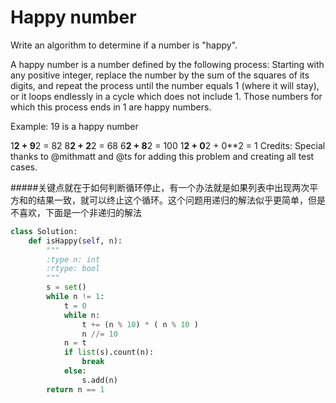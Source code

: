 # Happy number

Write an algorithm to determine if a number is "happy".

A happy number is a number defined by the following process: Starting with any positive integer, replace the number by the sum of the squares of its digits, and repeat the process until the number equals 1 (where it will stay), or it loops endlessly in a cycle which does not include 1. Those numbers for which this process ends in 1 are happy numbers.

Example: 19 is a happy number

1**2 + 9**2 = 82
8**2 + 2**2 = 68
6**2 + 8**2 = 100
1**2 + 0**2 + 0**2 = 1
Credits:
Special thanks to @mithmatt and @ts for adding this problem and creating all test cases.

#####关键点就在于如何判断循环停止，有一个办法就是如果列表中出现两次平方和的结果一致，就可以终止这个循环。这个问题用递归的解法似乎更简单，但是不喜欢，下面是一个非递归的解法

```python
class Solution:
    def isHappy(self, n):
        """
        :type n: int
        :rtype: bool
        """
        s = set()
        while n != 1:
            t = 0
            while n:
                t += (n % 10) * ( n % 10 )
                n //= 10
            n = t
            if list(s).count(n):
                break
            else:
                s.add(n)
        return n == 1
```
